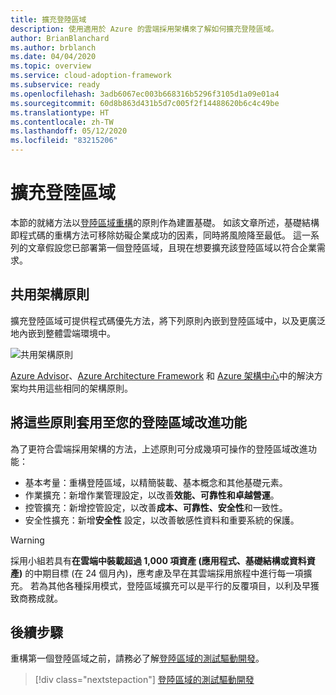 ```yaml
---
title: 擴充登陸區域
description: 使用適用於 Azure 的雲端採用架構來了解如何擴充登陸區域。
author: BrianBlanchard
ms.author: brblanch
ms.date: 04/04/2020
ms.topic: overview
ms.service: cloud-adoption-framework
ms.subservice: ready
ms.openlocfilehash: 3adb6067ec003b668316b5296f3105d1a09e01a4
ms.sourcegitcommit: 60d8b863d431b5d7c005f2f14488620b6c4c49be
ms.translationtype: HT
ms.contentlocale: zh-TW
ms.lasthandoff: 05/12/2020
ms.locfileid: "83215206"
---
```

# <a name="expand-your-landing-zone"></a>擴充登陸區域

本節的就緒方法以[登陸區域重構](../landing-zone/refactor.md)的原則作為建置基礎。 如該文章所述，基礎結構即程式碼的重構方法可移除妨礙企業成功的因素，同時將風險降至最低。 這一系列的文章假設您已部署第一個登陸區域，且現在想要擴充該登陸區域以符合企業需求。

## <a name="shared-architecture-principles"></a>共用架構原則

擴充登陸區域可提供程式碼優先方法，將下列原則內嵌到登陸區域中，以及更廣泛地內嵌到整體雲端環境中。

![共用架構原則](../../_images/ready/shared-principles.png)

[Azure Advisor](https://docs.microsoft.com/azure/advisor/advisor-overview)、[Azure Architecture Framework](https://docs.microsoft.com/azure/architecture/framework) 和 [Azure 架構中心](https://docs.microsoft.com/azure/architecture)中的解決方案均共用這些相同的架構原則。

## <a name="applying-these-principles-to-your-landing-zone-improvements"></a>將這些原則套用至您的登陸區域改進功能

為了更符合雲端採用架構的方法，上述原則可分成幾項可操作的登陸區域改進功能：

- 基本考量：重構登陸區域，以精簡裝載、基本概念和其他基礎元素。
- 作業擴充：新增作業管理設定，以改善**效能、可靠性和卓越營運**。
- 控管擴充：新增控管設定，以改善**成本、可靠性、安全性**和一致性。
- 安全性擴充：新增**安全性** 設定，以改善敏感性資料和重要系統的保護。

> [!WARNING]
> 採用小組若具有**在雲端中裝載超過 1,000 項資產 (應用程式、基礎結構或資料資產)** 的中期目標 (在 24 個月內)，應考慮及早在其雲端採用旅程中進行每一項擴充。 若為其他各種採用模式，登陸區域擴充可以是平行的反覆項目，以利及早獲致商務成就。

## <a name="next-steps"></a>後續步驟

重構第一個登陸區域之前，請務必了解[登陸區域的測試驅動開發](./test-driven-development.md)。

> [!div class="nextstepaction"]
> [登陸區域的測試驅動開發](./test-driven-development.md)
